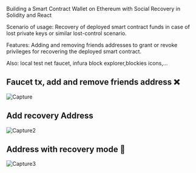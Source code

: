 Building a Smart Contract Wallet on Ethereum with Social Recovery in Solidity and React

Scenario of usage: Recovery of deployed smart contract funds in case of lost private keys or similar lost-control scenario.

Features: Adding and removing friends addresses to grant or revoke privileges for recovering the deployed smart contract.

Also: local test net faucet, infura block explorer,blockies icons,...

## Faucet tx, add and remove friends address ❌
![Capture](https://user-images.githubusercontent.com/40022784/84708669-8d532d00-af7e-11ea-9b06-d038057ff7fb.PNG)

## Add recovery Address
![Capture2](https://user-images.githubusercontent.com/40022784/84708677-904e1d80-af7e-11ea-91cf-5d2a9d3ba0d9.PNG)

##  Address with recovery mode  🚀
![Capture3](https://user-images.githubusercontent.com/40022784/84708680-917f4a80-af7e-11ea-8d06-849a6bd02ba4.PNG)

